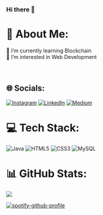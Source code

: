 ### Hi there 👋

<!--
**OnurKucukoz/OnurKucukoz** is a ✨ _special_ ✨ repository because its `README.md` (this file) appears on your GitHub profile.

Here are some ideas to get you started:

- 🔭 I’m currently working on ...
- 🌱 I’m currently learning ...
- 👯 I’m looking to collaborate on ...
- 🤔 I’m looking for help with ...
- 💬 Ask me about ...
- 📫 How to reach me: ...
- 😄 Pronouns: ...
- ⚡ Fun fact: ...
-->
# 💫 About Me:
🌱 I’m currently learning Blockchain<br>🤝 I’m interested in Web Development <br><br><br>


## 🌐 Socials:
[![Instagram](https://img.shields.io/badge/Instagram-%23E4405F.svg?logo=Instagram&logoColor=white)](https://instagram.com/kucukozonur) [![LinkedIn](https://img.shields.io/badge/LinkedIn-%230077B5.svg?logo=linkedin&logoColor=white)](https://linkedin.com/in/onur-kucukoz) [![Medium](https://img.shields.io/badge/Medium-12100E?logo=medium&logoColor=white)](https://medium.com/@@onurkkz) 

# 💻 Tech Stack:
![Java](https://img.shields.io/badge/java-%23ED8B00.svg?style=for-the-badge&logo=java&logoColor=white) ![HTML5](https://img.shields.io/badge/html5-%23E34F26.svg?style=for-the-badge&logo=html5&logoColor=white) ![CSS3](https://img.shields.io/badge/css3-%231572B6.svg?style=for-the-badge&logo=css3&logoColor=white)  ![MySQL](https://img.shields.io/badge/mysql-%2300f.svg?style=for-the-badge&logo=mysql&logoColor=white)
# 📊 GitHub Stats:

![](https://github-readme-stats.vercel.app/api/top-langs/?username=OnurKucukoz&theme=tokyonight&hide_border=true&include_all_commits=true&count_private=true&layout=compact)

<!-- Proudly created with GPRM ( https://gprm.itsvg.in ) -->
[![spotify-github-profile](https://spotify-github-profile.vercel.app/api/view?uid=11184034050&cover_image=true&theme=novatorem&bar_color=24b71f&bar_color_cover=false)](https://spotify-github-profile.vercel.app/api/view?uid=11184034050&redirect=true)
